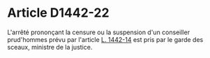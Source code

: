 # Article D1442-22

  
L'arrêté prononçant la censure ou la suspension d'un conseiller prud'hommes prévu par l'article [L. 1442-14][1] est pris par le garde des sceaux, ministre de la justice.

 [1]: /affichCodeArticle.do?cidTexte=LEGITEXT000006072050&idArticle=LEGIARTI000006901538&dateTexte=&categorieLien=cid